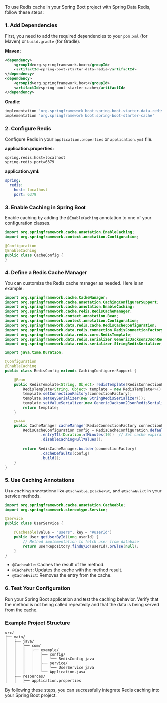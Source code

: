 To use Redis cache in your Spring Boot project with Spring Data Redis, follow these steps:

### 1. Add Dependencies

First, you need to add the required dependencies to your `pom.xml` (for Maven) or `build.gradle` (for Gradle).

**Maven:**
```xml
<dependency>
    <groupId>org.springframework.boot</groupId>
    <artifactId>spring-boot-starter-data-redis</artifactId>
</dependency>
<dependency>
    <groupId>org.springframework.boot</groupId>
    <artifactId>spring-boot-starter-cache</artifactId>
</dependency>
```

**Gradle:**
```groovy
implementation 'org.springframework.boot:spring-boot-starter-data-redis'
implementation 'org.springframework.boot:spring-boot-starter-cache'
```

### 2. Configure Redis

Configure Redis in your `application.properties` or `application.yml` file.

**application.properties:**
```properties
spring.redis.host=localhost
spring.redis.port=6379
```

**application.yml:**
```yaml
spring:
  redis:
    host: localhost
    port: 6379
```

### 3. Enable Caching in Spring Boot

Enable caching by adding the `@EnableCaching` annotation to one of your configuration classes.

```java
import org.springframework.cache.annotation.EnableCaching;
import org.springframework.context.annotation.Configuration;

@Configuration
@EnableCaching
public class CacheConfig {
}
```

### 4. Define a Redis Cache Manager

You can customize the Redis cache manager as needed. Here is an example:

```java
import org.springframework.cache.CacheManager;
import org.springframework.cache.annotation.CachingConfigurerSupport;
import org.springframework.cache.annotation.EnableCaching;
import org.springframework.cache.redis.RedisCacheManager;
import org.springframework.context.annotation.Bean;
import org.springframework.context.annotation.Configuration;
import org.springframework.data.redis.cache.RedisCacheConfiguration;
import org.springframework.data.redis.connection.RedisConnectionFactory;
import org.springframework.data.redis.core.RedisTemplate;
import org.springframework.data.redis.serializer.GenericJackson2JsonRedisSerializer;
import org.springframework.data.redis.serializer.StringRedisSerializer;

import java.time.Duration;

@Configuration
@EnableCaching
public class RedisConfig extends CachingConfigurerSupport {

    @Bean
    public RedisTemplate<String, Object> redisTemplate(RedisConnectionFactory connectionFactory) {
        RedisTemplate<String, Object> template = new RedisTemplate<>();
        template.setConnectionFactory(connectionFactory);
        template.setKeySerializer(new StringRedisSerializer());
        template.setValueSerializer(new GenericJackson2JsonRedisSerializer());
        return template;
    }

    @Bean
    public CacheManager cacheManager(RedisConnectionFactory connectionFactory) {
        RedisCacheConfiguration config = RedisCacheConfiguration.defaultCacheConfig()
                .entryTtl(Duration.ofMinutes(10))  // Set cache expiration
                .disableCachingNullValues();
        
        return RedisCacheManager.builder(connectionFactory)
                .cacheDefaults(config)
                .build();
    }
}
```

### 5. Use Caching Annotations

Use caching annotations like `@Cacheable`, `@CachePut`, and `@CacheEvict` in your service methods.

```java
import org.springframework.cache.annotation.Cacheable;
import org.springframework.stereotype.Service;

@Service
public class UserService {

    @Cacheable(value = "users", key = "#userId")
    public User getUserById(Long userId) {
        // Method implementation to fetch user from database
        return userRepository.findById(userId).orElse(null);
    }
}
```

- `@Cacheable`: Caches the result of the method.
- `@CachePut`: Updates the cache with the method result.
- `@CacheEvict`: Removes the entry from the cache.

### 6. Test Your Configuration

Run your Spring Boot application and test the caching behavior. Verify that the method is not being called repeatedly and that the data is being served from the cache.

### Example Project Structure

```
src/
├── main/
│   ├── java/
│   │   ├── com/
│   │   │   ├── example/
│   │   │   │   ├── config/
│   │   │   │   │   └── RedisConfig.java
│   │   │   │   ├── service/
│   │   │   │   │   └── UserService.java
│   │   │   │   └── Application.java
│   ├── resources/
│   │   ├── application.properties
```

By following these steps, you can successfully integrate Redis caching into your Spring Boot project.
